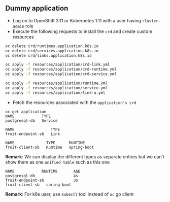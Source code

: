 ## Dummy application 

- Log on to OpenShift 3.11 or Kubernetes 1.11 with a user having `cluster-admin` role
- Execute the following requests to install the `crd` and create custom resources

```bash
oc delete crd/runtimes.application.k8s.io
oc delete crd/services.application.k8s.io
oc delete crd/links.application.k8s.io

oc apply -f resources/application/crd-link.yml
oc apply -f resources/application/crd-runtime.yml
oc apply -f resources/application/crd-service.yml

oc apply -f resources/application/runtime.yml
oc apply -f resources/application/service.yml
oc apply -f resources/application/link-a.yml
```

- Fetch the resources associated with the `application's crd`
```
oc get application
NAME            TYPE
postgresql-db   Service

NAME                TYPE
fruit-endpoint-sb   Link

NAME              TYPE      RUNTIME
fruit-client-sb   Runtime   spring-boot
```

**Remark**: We can display the different types as separate entries but we can't show them as one `unified table` such as this one

```
NAME            RUNTIME       AGE
postgresql-db                 4s
fruit-endpoint-sb             3s
fruit-client-sb   spring-boot
```

**Remark**: For k8s user, use `kubectl` tool instead of `oc` go client

